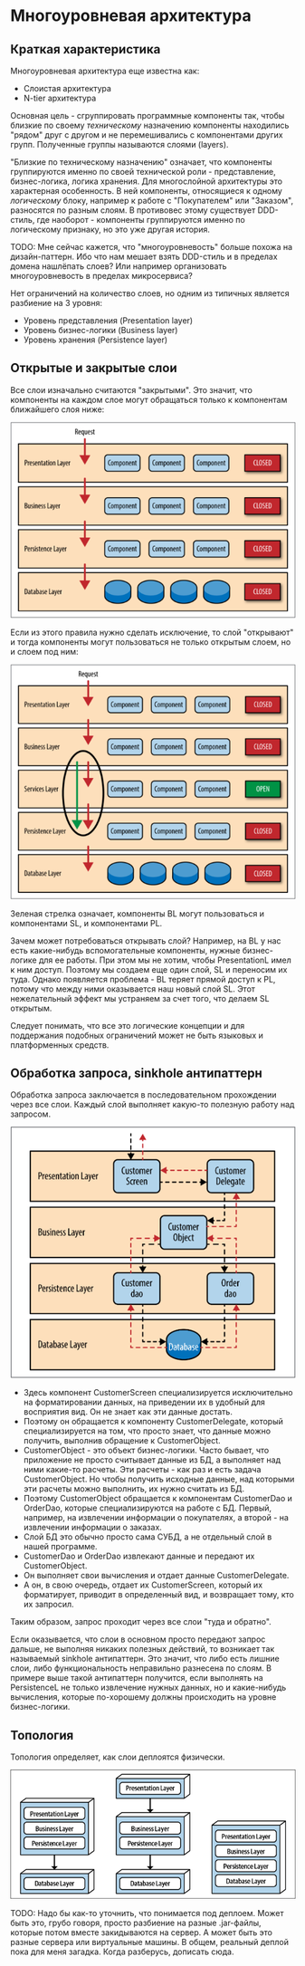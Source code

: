 # Многоуровневая архитектура

## Краткая характеристика

Многоуровневая архитектура еще известна как:

* Слоистая архитектура
* N-tier архитектура

Основная цель - сгруппировать программные компоненты так, чтобы близкие по своему *техническому* назначению компоненты находились "рядом" друг с другом и не перемешивались с компонентами других групп. Полученные группы называются слоями (layers).

"Близкие по техническому назначению" означает, что компоненты группируются именно по своей технической роли - представление, бизнес-логика, логика хранения. Для многослойной архитектуры это характерная особенность. В ней компоненты, относящиеся к одному *логическому* блоку, например к работе с "Покупателем" или "Заказом", разносятся по разным слоям. В противовес этому существует DDD-стиль, где наоборот - компоненты группируются именно по логическому признаку, но это уже другая история.

TODO: Мне сейчас кажется, что "многоуровневость" больше похожа на дизайн-паттерн. Ибо что нам мешает взять DDD-стиль и в пределах домена нашлёпать слоев? Или например организовать многоуровневость в пределах микросервиса?

Нет ограничений на количество слоев, но одним из типичных является разбиение на 3 уровня:

* Уровень представления (Presentation layer)
* Уровень бизнес-логики (Business layer)
* Уровень хранения (Persistence layer)

## Открытые и закрытые слои

Все слои изначально считаются "закрытыми". Это значит, что компоненты на каждом слое могут обращаться только к компонентам ближайшего слоя ниже:

<img src="img/closed-layers.png" alt="image-20230704164109393" style="zoom:80%;" />

Если из этого правила нужно сделать исключение, то слой "открывают" и тогда компоненты могут пользоваться не только открытым слоем, но и слоем под ним:

<img src="img/opened-layer.png" alt="image-20230704163852373" style="zoom:80%;" />

Зеленая стрелка означает, компоненты BL могут пользоваться и компонентами SL, и компонентами PL.

Зачем может потребоваться открывать слой? Например, на BL у нас есть какие-нибудь вспомогательные компоненты, нужные бизнес-логике для ее работы. При этом мы не хотим, чтобы PresentationL имел к ним доступ. Поэтому мы создаем еще один слой, SL и переносим их туда. Однако появляется проблема - BL теряет прямой доступ к PL, потому что между ними оказывается наш новый слой SL. Этот нежелательный эффект мы устраняем за счет того, что делаем SL открытым.

Следует понимать, что все это логические концепции и для поддержания подобных ограничений может не быть языковых и платформенных средств.

## Обработка запроса, sinkhole антипаттерн

Обработка запроса заключается в последовательном прохождении через все слои. Каждый слой выполняет какую-то полезную работу над запросом.

![request-flow](img/request-flow.png)

* Здесь компонент CustomerScreen специализируется исключительно на форматировании данных, на приведении их в удобный для восприятия вид. Он не знает как эти данные достать.
* Поэтому он обращается к компоненту CustomerDelegate, который специализируется на том, что просто знает, что данные можно получить, выполнив обращение к CustomerObject.
* CustomerObject - это объект бизнес-логики. Часто бывает, что приложение не просто считывает данные из БД, а выполняет над ними какие-то расчеты. Эти расчеты - как раз и есть задача CustomerObject. Но чтобы получить исходные данные, над которыми эти расчеты можно выполнить, их нужно считать из БД.
* Поэтому CustomerObject обращается к компонентам CustomerDao и OrderDao, которые специализируются на работе с БД. Первый, например, на извлечении информации о покупателях, а второй - на извлечении информации о заказах.
* Слой БД это обычно просто сама СУБД, а не отдельный слой в нашей программе.
* CustomerDao и OrderDao извлекают данные и передают их CustomerObject.
* Он выполняет свои вычисления и отдает данные CustomerDelegate.
* А он, в свою очередь, отдает их CustomerScreen, который их форматирует, приводит в определенный вид, и возвращает тому, кто их запросил.

Таким образом, запрос проходит через все слои "туда и обратно".

Если оказывается, что слои в основном просто передают запрос дальше, не выполняя никаких полезных действий, то возникает так называемый sinkhole антипаттерн. Это значит, что либо есть лишние слои, либо функциональность неправильно разнесена по слоям. В примере выше такой антипаттерн получится, если выполнять на PersistenceL не только извлечение нужных данных, но и какие-нибудь вычисления, которые по-хорошему должны происходить на уровне бизнес-логики.

## Топология

Топология определяет, как слои деплоятся физически.

<img src="img/topology.png" alt="topology" style="zoom:80%;" />

TODO: Надо бы как-то уточнить, что понимается под деплоем. Может быть это, грубо говоря, просто разбиение на разные .jar-файлы, которые потом вместе закидываются на сервер. А может быть это разные сервера или виртуальные машины. В общем, реальный деплой пока для меня загадка. Когда разберусь, дописать сюда.

